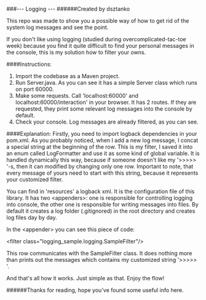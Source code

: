 ###--- Logging ---
######Created by dsztanko

This repo was made to show you a possible way of how to get rid of the system log messages and see the point.

If you don't like using logging (studied during overcomplicated-tac-toe week) because you find it quite difficult to find your personal messages in the console, this is my solution how to filter your owns.

####Instructions:

1. Import the codebase as a Maven project.
2. Run Server.java.
As you can see it has a simple Server class which runs on port 60000.
3. Make some requests. Call 'localhost:60000' and localhost:60000/interaction' in your browser.
It has 2 routes. If they are requested, they print some relevant log messages into the console by default.
4. Check your console.
Log messages are already filtered, as you can see.

####Explanation:
Firstly, you need to import logback dependencies in your pom.xml. As you probably noticed, when I add a new log message, I concat a special string at the beginning of the row. This is my filter, I saved it into an enum called LogFormatter and use it as some kind of global variable. It is handled dynamically this way, because if someone doesn't like my '>>>>> '-s, then it can modified by changing only one row. Important to note, that every message of yours need to start with this string, because it represents your customized filter.

You can find in 'resources' a logback xml. It is the configuration file of this library. It has two \<appenders>: one is responsible for controlling logging into console, the other one is responsible for writing messages into files. By default it creates a log folder (.gitignored) in the root directory and creates log files day by day.

In the \<appender> you can see this piece of code:

\<filter class="logging_sample.logging.SampleFilter"/>

This row communicates with the SampleFilter class. It does nothing more than prints out the messages which contains my customized string '>>>>> '.

And that's all how it works. Just simple as that. Enjoy the flow!

######Thanks for reading, hope you've found some useful info here.


